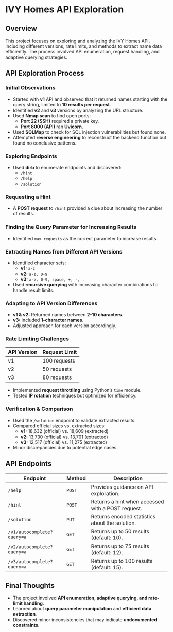 # IVY Homes API Exploration

## Overview
This project focuses on exploring and analyzing the IVY Homes API, including different versions, rate limits, and methods to extract name data efficiently. The process involved API enumeration, request handling, and adaptive querying strategies.

## API Exploration Process
### Initial Observations
- Started with **v1** API and observed that it returned names starting with the query string, limited to **10 results per request**.
- Identified **v2** and **v3** versions by analyzing the URL structure.
- Used **Nmap scan** to find open ports:
  - **Port 22 (SSH)** required a private key.
  - **Port 8000 (API)** ran **Uvicorn**.
- Used **SQLMap** to check for SQL injection vulnerabilities but found none.
- Attempted **reverse engineering** to reconstruct the backend function but found no conclusive patterns.

### Exploring Endpoints
- Used **dirb** to enumerate endpoints and discovered:
  - `/hint`
  - `/help`
  - `/solution`

### Requesting a Hint
- A **POST request** to `/hint` provided a clue about increasing the number of results.

### Finding the Query Parameter for Increasing Results
- Identified `max_requests` as the correct parameter to increase results.

### Extracting Names from Different API Versions
- Identified character sets:
  - **v1:** `a-z`
  - **v2:** `a-z, 0-9`
  - **v3:** `a-z, 0-9, space, +, -, .`
- Used **recursive querying** with increasing character combinations to handle result limits.

### Adapting to API Version Differences
- **v1 & v2:** Returned names between **2-10 characters**.
- **v3:** Included **1-character names**.
- Adjusted approach for each version accordingly.

### Rate Limiting Challenges
| API Version | Request Limit |
|-------------|--------------|
| v1         | 100 requests  |
| v2         | 50 requests   |
| v3         | 80 requests   |

- Implemented **request throttling** using Python’s `time` module.
- Tested **IP rotation** techniques but optimized for efficiency.

### Verification & Comparison
- Used the `/solution` endpoint to validate extracted results.
- Compared official sizes vs. extracted sizes:
  - **v1:** 18,632 (official) vs. 18,609 (extracted)
  - **v2:** 13,730 (official) vs. 13,701 (extracted)
  - **v3:** 12,517 (official) vs. 11,275 (extracted)
- Minor discrepancies due to potential edge cases.

## API Endpoints
| Endpoint | Method | Description |
|----------|--------|-------------|
| `/help` | `POST` | Provides guidance on API exploration. |
| `/hint` | `POST` | Returns a hint when accessed with a POST request. |
| `/solution` | `PUT` | Returns encoded statistics about the solution. |
| `/v1/autocomplete?query=a` | `GET` | Returns up to 50 results (default: 10). |
| `/v2/autocomplete?query=a` | `GET` | Returns up to 75 results (default: 12). |
| `/v3/autocomplete?query=a` | `GET` | Returns up to 100 results (default: 15). |

## Final Thoughts
- The project involved **API enumeration, adaptive querying, and rate-limit handling**.
- Learned about **query parameter manipulation** and **efficient data extraction**.
- Discovered minor inconsistencies that may indicate **undocumented constraints**.



